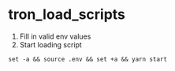 # tron_load_scripts


1. Fill in valid env values 
2. Start loading script
```
set -a && source .env && set +a && yarn start
```